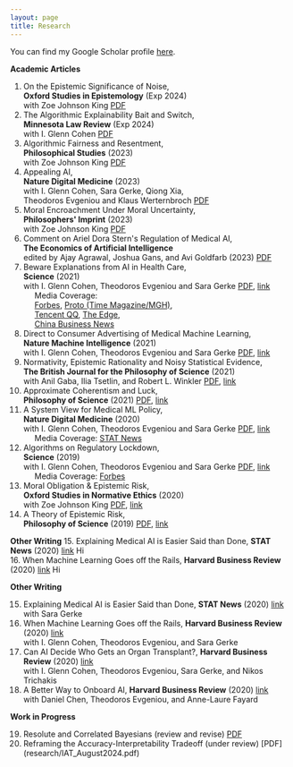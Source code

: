 ```yaml
---
layout: page
title: Research
---
```

<!--- You will find below a list of publications and works in progress, followed by a general overview of my research. --> 

You can find my Google Scholar profile [here](https://scholar.google.com/citations?user=4qmPIBgAAAAJ&hl=en&oi=ao).

**Academic Articles**
1. On the Epistemic Significance of Noise,   
**Oxford Studies in Epistemology** (Exp 2024)    
with Zoe Johnson King [PDF](research/epistemic_noise_nov2023.pdf)    
2. The Algorithmic Explainability Bait and Switch,   
**Minnesota Law Review** (Exp 2024)    
with I. Glenn Cohen [PDF](research/explainability_march2023.pdf)
3. Algorithmic Fairness and Resentment,   
**Philosophical Studies** (2023)    
with Zoe Johnson King [PDF](research/afr.pdf)
4. Appealing AI,      
**Nature Digital Medicine** (2023)    
with I. Glenn Cohen, Sara Gerke, Qiong Xia,   
Theodoros Evgeniou and Klaus Werternbroch [PDF](research/AppealingAI.pdf)    
5. Moral Encroachment Under Moral Uncertainty,   
**Philosophers' Imprint** (2023)    
with Zoe Johnson King [PDF](research/encroachment_march2023.pdf)       
6. Comment on Ariel Dora Stern's Regulation of Medical AI,   
**The Economics of Artificial Intelligence**    
edited by Ajay Agrawal, Joshua Gans, and Avi Goldfarb (2023) [PDF](research/ads_comment_march2023.pdf)           
7. Beware Explanations from AI in Health Care,      
**Science** (2021)    
with I. Glenn Cohen, Theodoros Evgeniou and Sara Gerke [PDF](research/beware_march2023.pdf), [link](https://www.science.org/doi/10.1126/science.abg1834)  
&nbsp;&nbsp;&nbsp;&nbsp; Media Coverage:   
&nbsp;&nbsp;&nbsp;&nbsp; [Forbes](https://www.forbes.com/sites/forbestechcouncil/2021/08/23/10-key-questions-every-company-should-ask-before-using-ai/?sh=6070c2415d62), [Proto (Time Magazine/MGH)](http://protomag.com/research-studies/ai-explain-thyself/),   
&nbsp;&nbsp;&nbsp;&nbsp; [Tencent QQ](https://new.qq.com/omn/20210903/20210903A0C0DC00.html), [The Edge](https://www.theedgemarkets.com/article/ai-are-we-ready-black-box-solutions),   
&nbsp;&nbsp;&nbsp;&nbsp; [China Business News](https://www.yicai.com/news/101163033.html)
8. Direct to Consumer Advertising of Medical Machine Learning,      
**Nature Machine Intelligence** (2021)    
with I. Glenn Cohen, Theodoros Evgeniou and Sara Gerke [PDF](research/dtc_march2023.pdf), [link](https://www.nature.com/articles/s42256-021-00331-0)     
9. Normativity, Epistemic Rationality and Noisy Statistical Evidence,       
**The British Journal for the Philosophy of Science** (2021)       
with Anil Gaba, Ilia Tsetlin, and Robert L. Winkler [PDF](research/noisy_stereotypes_march2021.pdf), [link](https://www.journals.uchicago.edu/doi/10.1086/715196)    
10. Approximate Coherentism and Luck,     
**Philosophy of Science** (2021) [PDF](research/acl.pdf), [link](https://www.cambridge.org/core/journals/philosophy-of-science/article/abs/approximate-coherentism-and-luck/362F44FD87EEA07E0E60EF57CD34768D) 
11. A System View for Medical ML Policy,      
**Nature Digital Medicine** (2020)     
with I. Glenn Cohen, Theodoros Evgeniou and Sara Gerke [PDF](research/nature_system_view.pdf), [link](https://www.nature.com/articles/s41746-020-0262-2)   
&nbsp;&nbsp;&nbsp;&nbsp; Media Coverage: [STAT News](https://www.statnews.com/2020/10/05/duke-artificial-intelligence-hospital-medicine/)
12. Algorithms on Regulatory Lockdown,      
**Science** (2019)    
with I. Glenn Cohen, Theodoros Evgeniou and Sara Gerke  [PDF](locked_ai_nov2019.pdf), [link](https://www.science.org/doi/abs/10.1126/science.aay9547)    
&nbsp;&nbsp;&nbsp;&nbsp; Media Coverage: [Forbes](https://www.forbes.com/sites/lanceeliot/2019/12/18/latest-ai-that-learns-on-the-fly-is-raising-serious-concerns-including-for-self-driving-cars/#7ea94f162813)   
13. Moral Obligation & Epistemic Risk,        
**Oxford Studies in Normative Ethics** (2020)    
with Zoe Johnson King [PDF](research/bjk_mer_2019.pdf), [link](https://oxford.universitypressscholarship.com/view/10.1093/oso/9780198867944.001.0001/oso-9780198867944-chapter-5)    
14. A Theory of Epistemic Risk,     
**Philosophy of Science** (2019) [PDF](research/babic_ter_final.pdf), [link](https://doi.org/10.1086/703552)

**Other Writing**
15. Explaining Medical AI is Easier Said than Done, <b>STAT News</b> (2020) <a href="https://www.statnews.com/2021/07/21/explainable-medical-ai-easier-said-than-done/">link</a> Hi    
16. When Machine Learning Goes off the Rails, <b>Harvard Business Review</b> (2020) <a href="https://hbr.org/2021/01/when-machine-learning-goes-off-the-rails">link</a> Hi     
  
**Other Writing**   
<ol start="15">
    <li> Explaining Medical AI is Easier Said than Done, <b>STAT News</b> (2020) <a href="https://www.statnews.com/2021/07/21/explainable-medical-ai-easier-said-than-done/">link</a> <br>  
with Sara Gerke </li>
    <li> When Machine Learning Goes off the Rails, <b>Harvard Business Review</b> (2020) <a href="https://hbr.org/2021/01/when-machine-learning-goes-off-the-rails">link</a> <br>  
with I. Glenn Cohen, Theodoros Evgeniou, and Sara Gerke </li>
  <li> Can AI Decide Who Gets an Organ Transplant?, <b>Harvard Business Review</b> (2020) <a href="https://hbr.org/2020/12/can-ai-fairly-decide-who-gets-an-organ-transplant">link</a> <br>  
with I. Glenn Cohen, Theodoros Evgeniou, Sara Gerke, and Nikos Trichakis </li>
  <li> A Better Way to Onboard AI, <b>Harvard Business Review</b> (2020) <a href="https://hbr.org/2020/07/a-better-way-to-onboard-ai">link</a> <br>   
with Daniel Chen, Theodoros Evgeniou, and Anne-Laure Fayard </li> 
</ol>

**Work in Progress** 

<ol start="19">
  <li> Resolute and Correlated Bayesians (review and revise) <a href=research/RCB_August2024.pdf>PDF</a> </li>
  <li> Reframing the Accuracy-Interpretability Tradeoff (under review) [PDF](research/IAT_August2024.pdf) </li>
</ol> 

&nbsp;
&nbsp;
&nbsp;
&nbsp;
&nbsp;
&nbsp;

<!---
<ol start="3">
  <li>A paper on approximate coherence </li>
  <li>Norms, Stereotypes and Accuracy <a href="babic_nsa.pdf">PDF</a> </li>
  <li>Adaptive Burdens of Proof (e-mail for draft) </li>
  <li>Dynamic Epistemic Risk </li>
  <li>Testing for Discrimination and the Risk of Error </li>
  <li>Invariance, Entropy, and (Objective) Bayesianism </li>
</ol> 
<!---
**Overview**
  The overaching theme of my current research is **epistemic risk**. It consists of three principal components:
**Philosophy of science/formal epistemology**. I try to motivate and construct a general theory of epistemic risk in terms of alethic sensitivity to small changes in accuracy. This theory is currently developed within the epistemic utility framework, though I think of this as a starting point rather than a fundamental commitment. If you would like to learn more, see the paper entitled A Theory of Epistemic Risk. This project proposes a way of measuring the riskiness of a credence function and connects risk to measures of uncertainty. In particular, I show that under very general conditions epistemic risk is dual to information entropy. 
Currently, I am working on a project that extends considerations of epistemic risk to the updating of beliefs (Dynamic Epistemic Risk). I aim to show that we can establish an update rule by considering how an agent's attitudes to epistemic risk should change in response to different possible learning experiences. Roughly, if the answer is that attitudes to epistemic risk should change as little as possible, then the associated update rule is Bayes' Rule. 
I am also working on a project on chance and coherence for imperfect Bayesian agents (Assessment Reversal in Approximate Coherentism). I suggest that approximating coherence may not be an appropriate proxy for traditional (all or nothing) coherence because unlike the latter, approximating coherence is susceptible to misfortune. 
**Normative ethics**. I believe the theory of epistemic risk can fruitfully speak to several problems that have been articulated in the moral encroachment and normative dilemmas literature. In a joint project with Zoë Johnson-King (Moral Obligations and Epistemic Risk), we explore the relationship between moral obligations and attitudes to epistemic risk.
**Law and public policy**. This dimension of my research engages the emerging literature on algorithmic fairness and ethics in statistics and machine learning. I am interested in both the normative dimension of what constitutes fair AI/ML and the statistical engineering problem of how to construct fair learning algorithms. I am also interested in the empirical study of related public policy problems. Currently, I am working on applying the theory of epistemic risk to evaluate the pervasiveness of discrimination. In particular, in Testing for Discrimination and the Risk of Error, I defend a statistical test for discrimination grounded in attitudes to epistemic risk. Meanwhile, in Adaptive Burdens of Proof, I argue that many apparent paradoxes of proof involving statistical evidence arise because we assume (without justification) that legal decision makers must have one unique attitude to epistemic risk -- namely, neutrality.  -->
